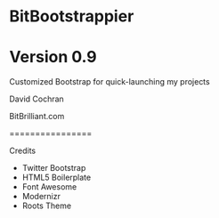 # BitBootstrappier
Version 0.9
================

Customized Bootstrap for quick-launching my projects

David Cochran

BitBrilliant.com

================

Credits

* Twitter Bootstrap
* HTML5 Boilerplate
* Font Awesome
* Modernizr
* Roots Theme